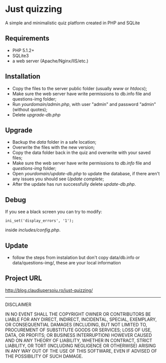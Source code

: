 Just quizzing
===============================================
A simple and minimalistic quiz platform created in PHP and SQLite

Requirements
------------

- PHP 5.1.2+
- SQLite3
- a web server (Apache/Nginx/IIS/etc.)

Installation
------------

- Copy the files to the server public folder (usually *www* or *htdocs*);
- Make sure the web server have write permissions to db.info file and questions-img folder;
- Run *yourdomain/admin.php*, with user "admin" and password "admin" (without quotes);
- Delete *upgrade-db.php*

Upgrade
------

- Backup the *data* folder in a safe location;
- Overwrite the files with the new version;
- Copy the data folder back in the quiz and overwrite with your saved files;
- Make sure the web server have write permissions to *db.info* file and *questions-img* folder;
- Open *yourdomain/update-db.php* to update the database, if there aren't any issues you should see *Update complete*;
- After the update has run successfully delete *update-db.php*.

Debug
-----

If you see a black screen you can try to modify:

    ini_set('display_errors', '1');

inside *includes/config.php*.


Update
------

- follow the steps from instalation but don't copy data/db.info or data/questions-img/, these are your local information

Project URL
-----------
http://blog.claudiupersoiu.ro/just-quizzing/

----

DISCLAIMER

 IN NO EVENT SHALL THE COPYRIGHT OWNER OR CONTRIBUTORS BE LIABLE FOR ANY DIRECT, INDIRECT, INCIDENTAL, SPECIAL, EXEMPLARY, OR CONSEQUENTIAL DAMAGES (INCLUDING, BUT NOT LIMITED TO, PROCUREMENT OF SUBSTITUTE GOODS OR SERVICES; LOSS OF USE, DATA, OR PROFITS; OR BUSINESS INTERRUPTION) HOWEVER CAUSED AND ON ANY THEORY OF LIABILITY, WHETHER IN CONTRACT, STRICT LIABILITY, OR TORT (INCLUDING NEGLIGENCE OR OTHERWISE) ARISING IN ANY WAY OUT OF THE USE OF THIS SOFTWARE, EVEN IF ADVISED OF THE POSSIBILITY OF SUCH DAMAGE.
